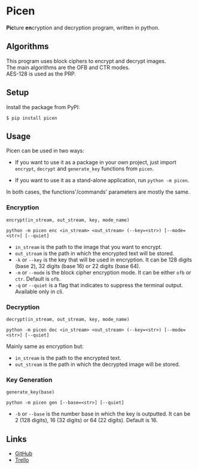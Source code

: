 # Picen

**Pic**ture **en**cryption and decryption program, written in python.

## Algorithms

This program uses block ciphers to encrypt and decrypt images.<br>
The main algorithms are the OFB and CTR modes.<br>
AES-128 is used as the PRP.

## Setup

Install the package from PyPI:

```shell
$ pip install picen
```

## Usage

Picen can be used in two ways:

- If you want to use it as a package in your own project, just import `encrypt`, `decrypt` and `generate_key`
  functions from `picen`.

- If you want to use it as a stand-alone application, run
  `python -m picen`.

In both cases, the functions'/commands' parameters are mostly the same.

### Encryption

```
encrypt(in_stream, out_stream, key, mode_name)
```

```
python -m picen enc <in_stream> <out_stream> (--key=<str>) [--mode=<str>] [--quiet]
```

- `in_stream` is the path to the image that you want to encrypt.
- `out_stream` is the path in which the encrypted text will be stored.
- `-k` or `--key` is the key that will be used in encryption. It can be 128 digits (base 2), 32 digits (base 16) or 22
  digits (base 64).
- `-m` or `--mode` is the block cipher encryption mode. It can be either `ofb` or `ctr`. Default is `ofb`.
- `-q` or `--quiet` is a flag that indicates to suppress the terminal output. Available only in cli.

### Decryption

```
decrypt(in_stream, out_stream, key, mode_name)
```

```
python -m picen dec <in_stream> <out_stream> (--key=<str>) [--mode=<str>] [--quiet]
```

Mainly same as encryption but:

- `in_stream` is the path to the encrypted text.
- `out_stream` is the path in which the decrypted image will be stored.

### Key Generation

```
generate_key(base)
```

```
python -m picen gen [--base=<str>] [--quiet]
```

- `-b` or `--base` is the number base in which the key is outputted. It can be 2 (128 digits), 16 (32 digits) or 64 (22
  digits). Default is 16.

## Links

- [GitHub](https://github.com/TaymazKH/picen)
- [Trello](https://trello.com/b/7QRmgQuH/picen)
